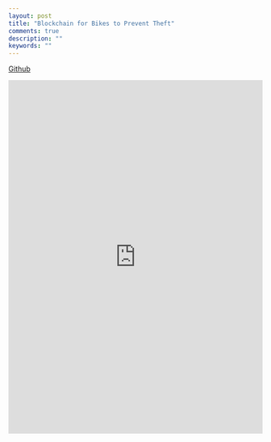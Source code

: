 ```yaml
---
layout: post
title: "Blockchain for Bikes to Prevent Theft"
comments: true
description: ""
keywords: ""
---
```


[Github](https://github.com/SEP-G5)

<iframe src="https://onedrive.live.com/embed?cid=9597397AA5664D57&resid=9597397AA5664D57%2115706&authkey=AK1XWQW8nG39Njg&em=2" width="100%" height="700" frameborder="0" scrolling="no"></iframe>
